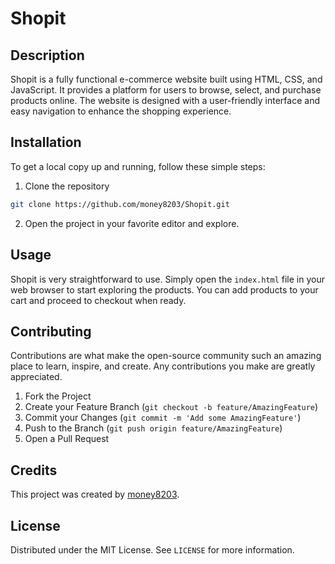 # Shopit

## Description
Shopit is a fully functional e-commerce website built using HTML, CSS, and JavaScript. It provides a platform for users to browse, select, and purchase products online. The website is designed with a user-friendly interface and easy navigation to enhance the shopping experience.

## Installation
To get a local copy up and running, follow these simple steps:

1. Clone the repository
```bash
git clone https://github.com/money8203/Shopit.git
```
2. Open the project in your favorite editor and explore.

## Usage
Shopit is very straightforward to use. Simply open the `index.html` file in your web browser to start exploring the products. You can add products to your cart and proceed to checkout when ready.

## Contributing
Contributions are what make the open-source community such an amazing place to learn, inspire, and create. Any contributions you make are greatly appreciated.

1. Fork the Project
2. Create your Feature Branch (`git checkout -b feature/AmazingFeature`)
3. Commit your Changes (`git commit -m 'Add some AmazingFeature'`)
4. Push to the Branch (`git push origin feature/AmazingFeature`)
5. Open a Pull Request

## Credits
This project was created by [money8203](https://github.com/money8203).

## License
Distributed under the MIT License. See `LICENSE` for more information.
